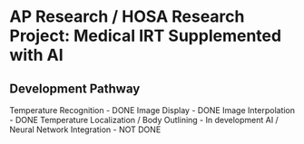 # AP Research / HOSA Research Project: Medical IRT Supplemented with AI

## Development Pathway

Temperature Recognition - DONE 
Image Display - DONE 
Image Interpolation - DONE 
Temperature Localization / Body Outlining - In development
AI / Neural Network Integration - NOT DONE